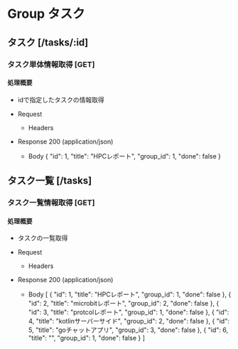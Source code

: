 # Group タスク

## タスク [/tasks/:id]

### タスク単体情報取得 [GET]

#### 処理概要

* idで指定したタスクの情報取得

<!-- + Request (application/json) -->
+ Request

    + Headers
        <!-- Accept: application/json -->

+ Response 200 (application/json)

    + Body
    {
      "id": 1,
      "title": "HPCレポート",
      "group_id": 1,
      "done": false
    }

## タスク一覧 [/tasks]

### タスク一覧情報取得 [GET]

#### 処理概要

* タスクの一覧取得

<!-- + Request (application/json) -->
+ Request

    + Headers
        <!-- Accept: application/json -->

+ Response 200 (application/json)

    + Body
    [
      {
        "id": 1,
        "title": "HPCレポート",
        "group_id": 1,
        "done": false
      },
      {
        "id": 2,
        "title": "microbitレポート",
        "group_id": 2,
        "done": false
      },
      {
        "id": 3,
        "title": "protcolレポート",
        "group_id": 1,
        "done": false
      },
      {
        "id": 4,
        "title": "kotlinサーバーサイド",
        "group_id": 2,
        "done": false
      },
      {
        "id": 5,
        "title": "goチャットアプリ",
        "group_id": 3,
        "done": false
      },
      {
        "id": 6,
        "title": "",
        "group_id": 1,
        "done": false
      }
    ]

